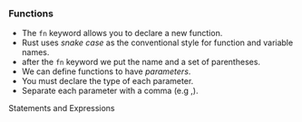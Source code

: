 ### Functions
- The `fn` keyword allows you to declare a new function.
- Rust uses *snake case* as the conventional style for function and variable names.
- after the `fn` keyword we put the name and a set of parentheses.
- We can define functions to have *parameters*.
- You must declare the type of each parameter.
- Separate each parameter with a comma (e.g ,).

Statements and Expressions


